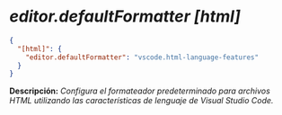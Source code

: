 <!-- Autor: Daniel Benjamin Perez Morales -->
<!-- GitHub: https://github.com/DanielPerezMoralesDev13 -->
<!-- Correo electrónico: danielperezdev@proton.me -->

# ***editor.defaultFormatter [html]***

```json
{
  "[html]": {
    "editor.defaultFormatter": "vscode.html-language-features"
  }
}
```

**Descripción:** *Configura el formateador predeterminado para archivos HTML utilizando las características de lenguaje de Visual Studio Code.*
